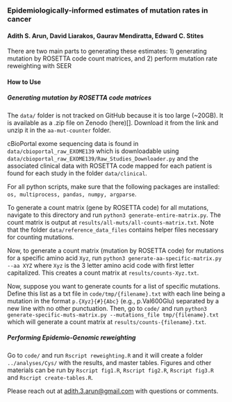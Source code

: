 ### Epidemiologically-informed estimates of mutation rates in cancer
#### Adith S. Arun, David Liarakos, Gaurav Mendiratta, Edward C. Stites

There are two main parts to generating these estimates: 1) generating mutation by ROSETTA code count matrices, and 2) perform mutation rate reweighting with SEER

#### How to Use

##### Generating mutation by ROSETTA code matrices

The `data/` folder is not tracked on GitHub because it is too large (~20GB). It is available as a .zip file on Zenodo (here)[]. Download it from the link and unzip it in the `aa-mut-counter` folder. 

cBioPortal exome sequencing data is found in `data/cbioportal_raw_EXOME139` which is downloadable using `data/cbioportal_raw_EXOME139/Raw_Studies_Downloader.py` and the associated clinical data with ROSETTA code mapped for each patient is found for each study in the folder `data/clinical`. 

For all python scripts, make sure that the following packages are installed: `os, multiprocess, pandas, numpy, argparse`. 

To generate a count matrix (gene by ROSETTA code) for all mutations, navigate to this directory and run `python3 generate-entire-matrix.py`. The count matrix is output at `results/all-muts/all-counts-matrix.txt`. Note that the folder `data/reference_data_files` contains helper files necessary for counting mutations. 

Now, to generate a count matrix (mutation by ROSETTA code) for mutations for a specific amino acid `Xyz`, run `python3 generate-aa-specific-matrix.py --aa XYZ` where `Xyz` is the 3 letter amino acid code with first letter capitalized. This creates a count matrix at `results/counts-Xyz.txt`. 

Now, suppose you want to generate counts for a list of specific mutations. Define this list as a txt file in `code/tmp/{filename}.txt` with each line being a mutation in the format `p.{Xyz}{#}{Abc}` (e.g., p.Val600Glu) separated by a new line with no other punctuation. Then, go to `code/` and run `python3 generate-specific-muts-matrix.py --mutations_file tmp/{filename}.txt` which will generate a count matrix at `results/counts-{filename}.txt`. 


##### Performing Epidemio-Genomic reweighting

Go to `code/` and run `Rscript reweighting.R` and it will create a folder `../analyses/Cys/` with the results, and master tables. Figures and other materials can be run by `Rscript fig1.R`, `Rscript fig2.R`, `Rscript fig3.R` and `Rscript create-tables.R`. 

Please reach out at adith.3.arun@gmail.com with questions or comments. 
